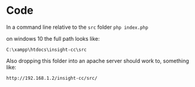 # Code

In a command line relative to the `src` folder 
`php index.php`


on windows 10 the full path looks like: 


`C:\xampp\htdocs\insight-cc\src`

Also dropping this folder into an apache server should work to, something like:


`http://192.168.1.2/insight-cc/src/`
